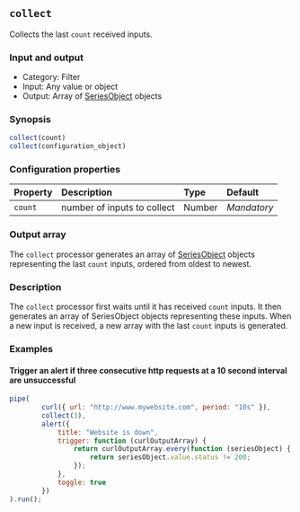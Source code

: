 ## `collect`

Collects the last `count` received inputs.

### Input and output

* Category: Filter
* Input: Any value or object
* Output: Array of [SeriesObject](../programming.md#seriesobject) objects

### Synopsis

```js
collect(count)
collect(configuration_object)
```

### Configuration properties

| Property | Description | Type | Default |
| :--- | :--- | :--- | :--- |
| `count` | number of inputs to collect | Number | *Mandatory* |
 
### Output array
 
The `collect` processor generates an array of [SeriesObject](../programming.md#seriesobject) objects representing the last `count` inputs,
ordered from oldest to newest.

### Description

The `collect` processor first waits until it has received `count` inputs. It then generates an array of SeriesObject
objects representing these inputs. When a new input is received, a new array with the last `count` inputs is generated.

### Examples

#### Trigger an alert if three consecutive http requests at a 10 second interval are unsuccessful

```js
pipe(
		curl({ url: "http://www.mywebsite.com", period: "10s" }),
		collect(3),
		alert({
			title: "Website is down",
			trigger: function (curlOutputArray) {
				return curlOutputArray.every(function (seriesObject) {
					return seriesObject.value.status != 200;
				});
			},
			toggle: true
		})
).run();
```